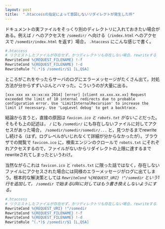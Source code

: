 ```yaml
---
layout: post
title:  ".htaccessの指定によって意図しないリダイレクトが発生した件"
---
```


ドキュメントの実ファイルをそっくり別のディレクトリに入れておきたい場合がある。例えば `/` へのアクセスを `/somedir/` へ向ける（`/index.html` へのアクセスで `/somedir/index.html` を返す）場合， `.htaccess` にこんな感じで書く。

```apache
#.htaccess
# リクエストしたファイルが存在せず，かつディレクトリも存在しない場合，rewriteする
RewriteCond %{REQUEST_FILENAME} !-f
RewriteCond %{REQUEST_FILENAME} !-d
RewriteRule ^(.*)$ /somedir/$1 [L,QSA]
```

ところがこれをやったらサーバのログにエラーメッセージがたくさん出て，対処方法が分からずずいぶんとハマった。こういうのが大量に出る。

```
[xxx xxx xx xx:xx:xx 2014] [error] [client xx.xxx.xx.xx] Request exceeded the limit of 10 internal redirects due to probable configuration error. Use 'LimitInternalRecursion' to increase the limit if necessary. Use 'LogLevel debug' to get a backtrace.
```

結論から言うと，直接の原因は <em>`favicon.ico` と `robots.txt` がないこと</em>だった。そもそも上の記述は， `/` にも `/somedir/` にも存在しないファイルに対してアクセスがあった場合， `/somedir/somedir/somedir/...` と，見つかるまでrewriteし続ける（はず。ログレベルがいじれなくて詳細が分からなかったが）。ブラウザでの閲覧で `favicon.ico` に，検索エンジンのクロールで `robots.txt` にそれぞれアクセスするので，ファイルがないからリダイレクトの上限に達するまでrewriteされてしまったというわけ。

当然ながらこれは `favicon.ico` と `robots.txt` に限った話ではなく，存在しないファイルにアクセスされた場合には同様のエラーメッセージがログに出てしまう。根本的な解決策としては <em>`RewriteCond %{REQUEST_URI} !^/somedir` という1行を追加して， `/somedir` で始まるURIに対してはもう書き換えしないようにする。</em>

```apache
#.htaccess
# リクエストしたファイルが存在せず，かつディレクトリも存在しない場合，rewriteする
RewriteCond %{REQUEST_URI} !^/somedir
RewriteCond %{REQUEST_FILENAME} !-f
RewriteCond %{REQUEST_FILENAME} !-d
RewriteRule ^(.*)$ /somedir/$1 [L,QSA]
```

